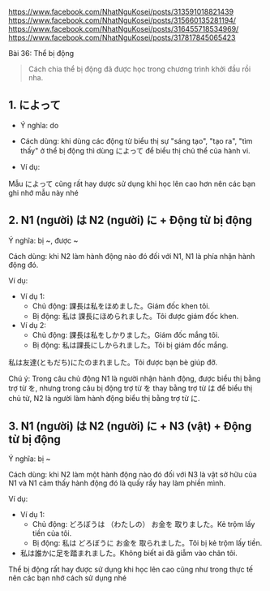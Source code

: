 https://www.facebook.com/NhatNguKosei/posts/313591018821439
https://www.facebook.com/NhatNguKosei/posts/315660135281194/
https://www.facebook.com/NhatNguKosei/posts/316455718534969/
https://www.facebook.com/NhatNguKosei/posts/317817845065423

Bài 36: Thể bị động

> Cách chia thể bị động đã được học trong chương trình khởi đầu rồi nha.

## 1. によって

- Ý nghĩa: do

- Cách dùng: khi dùng các động từ biểu thị sự "sáng tạo", "tạo ra", "tìm thấy" ở thể bị động thì dùng によって để biểu thị chủ thể của hành vi.

- Ví dụ:


Mẫu によって cũng rất hay dược sử dụng khi học lên cao hơn nên các bạn ghi nhớ mẫu này nhé 

## 2. N1 (người) は N2 (người) に + Động từ bị động

Ý nghĩa: bị ~, được ~

Cách dùng: khi N2 làm hành động nào đó đối với N1, N1 là phía nhận hành động đó.

Ví dụ:

- Ví dụ 1:
    - Chủ động: 課長は私をほめました。Giám đốc khen tôi.
    - Bị động: 私は 課長にほめられました。Tôi được giám đốc khen.
- Ví dụ 2:
    - Chủ động: 課長は私をしかりました。Giám đốc mắng tôi.
    - Bị động: 私は課長にしかられました。Tôi bị giám đốc mắng.

私は友達(ともだち)にたのまれました。Tôi được bạn bè giúp đỡ.

Chú ý: Trong câu chủ động N1 là người nhận hành động, được biểu thị bằng trợ từ を, nhưng trong câu bị động trợ từ を thay bằng trợ từ は để biểu thị chủ từ, N2 là người làm hành động biểu thị bằng trợ từ に.


## 3. N1 (người) は N2 (người) に + N3 (vật) + Động từ bị động

Ý nghĩa: bị ~

Cách dùng: khi N2 làm một hành động nào đó đối với N3 là vật sở hữu của N1 và N1 cảm thấy hành động đó là quấy rầy hay làm phiền mình.

Ví dụ:

- Ví dụ 1:
    - Chủ động: どろぼうは （わたしの） お金を 取りました。Kẻ trộm lấy tiền của tôi.
    - Bị động: 私は どろぼうに お金を 取られました。Tôi bị kẻ trộm lấy tiền.
- 私は誰かに足を踏まれました。Không biết ai đã giẫm vào chân tôi.


Thể bị động rất hay được sử dụng khi học lên cao cũng như trong thực tế nên các bạn nhớ cách sử dụng nhé 




